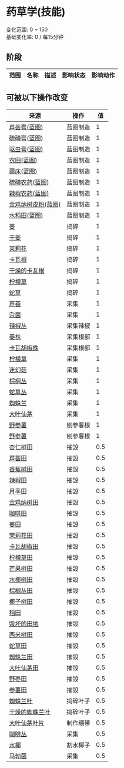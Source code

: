 # 药草学(技能)  
变化范围: 0 ~ 150  
基础变化率: 0 / 每15分钟  
## 阶段  
范围  |  名称  |  描述  |  影响状态  |  影响动作  
----  |  ----  |  ----  |  ----  |  ----  
## 可被以下操作改变  
来源  |  操作  |  值  
----  |  ----  |  ----  
[芦荟膏(蓝图)](Bp_AloeGel.md)  |  蓝图制造  |  1  
[硫磺膏(蓝图)](Bp_BrimstoneGel.md)  |  蓝图制造  |  1  
[驱虫膏(蓝图)](Bp_BugRepellent.md)  |  蓝图制造  |  1  
[农田(蓝图)](Bp_CropPlot.md)  |  蓝图制造  |  1  
[菌床(蓝图)](Bp_MushroomBed.md)  |  蓝图制造  |  1  
[硫磺农药(蓝图)](Bp_PesticideBrimstone.md)  |  蓝图制造  |  1  
[辣椒农药(蓝图)](Bp_PesticideChilli.md)  |  蓝图制造  |  1  
[金鸡纳树皮粉(蓝图)](Bp_Quinine.md)  |  蓝图制造  |  1  
[水稻田(蓝图)](Bp_RicePaddy.md)  |  蓝图制造  |  1  
[姜](Ginger.md)  |  捣碎  |  1  
[干姜](GingerDried.md)  |  捣碎  |  1  
[茉莉花](JasmineFlowers.md)  |  捣碎  |  1  
[卡瓦根](KavaRoot.md)  |  捣碎  |  1  
[干燥的卡瓦根](KavaRootDried.md)  |  捣碎  |  1  
[柠檬草](LemongrassStalks.md)  |  捣碎  |  1  
[蛇草](SnakeGrass.md)  |  捣碎  |  1  
[芦荟](AloeVera.md)  |  采集  |  1  
[杂菌](AssortedMushroomsPlant.md)  |  采集  |  1  
[辣椒丛](ChiliPlant.md)  |  采集辣椒  |  1  
[姜株](GingerPlant.md)  |  采集根部  |  1  
[卡瓦胡椒株](KavaPlant.md)  |  采集根部  |  1  
[柠檬草](Lemongrass.md)  |  采集  |  1  
[迷幻菇](MagicMushroomsPlant.md)  |  采集  |  1  
[棕榈丛](PalmBush.md)  |  采集  |  1  
[蛇草丛](SnakegrassPatch.md)  |  采集  |  1  
[蜘蛛兰](SpiderLily.md)  |  采集  |  1  
[大叶仙茅](WeevilLily.md)  |  采集  |  1  
[野参薯](YamPlant.md)  |  刨参薯根  |  1  
[野参薯](YamPlant.md)  |  刨参薯根  |  1  
[杏仁树田](CropPlotAlmondTree.md)  |  摧毁  |  0.5  
[芦荟田](CropPlotAloeVera.md)  |  摧毁  |  0.5  
[香蕉树田](CropPlotBananaTree.md)  |  摧毁  |  0.5  
[辣椒田](CropPlotChilies.md)  |  摧毁  |  0.5  
[月季田](CropPlotChinaRose.md)  |  摧毁  |  0.5  
[金鸡纳树田](CropPlotCinchonaTree.md)  |  摧毁  |  0.5  
[咖啡田](CropPlotCoffee.md)  |  摧毁  |  0.5  
[姜田](CropPlotGinger.md)  |  摧毁  |  0.5  
[茉莉花田](CropPlotJasmine.md)  |  摧毁  |  0.5  
[卡瓦胡椒田](CropPlotKava.md)  |  摧毁  |  0.5  
[柠檬草田](CropPlotLemonGrass.md)  |  摧毁  |  0.5  
[芒果树田](CropPlotMangoTree.md)  |  摧毁  |  0.5  
[水椰树田](CropPlotNipaPalm.md)  |  摧毁  |  0.5  
[棕榈丛田](CropPlotPalmBush.md)  |  摧毁  |  0.5  
[椰子树田](CropPlotPalmTree.md)  |  摧毁  |  0.5  
[稻田](CropPlotRice.md)  |  摧毁  |  0.5  
[毁坏的田地](CropPlotRuined.md)  |  摧毁  |  0.5  
[西米树田](CropPlotSagoPalm.md)  |  摧毁  |  0.5  
[蛇草田](CropPlotSnakeGrass.md)  |  摧毁  |  0.5  
[蜘蛛兰田](CropPlotSpiderLily.md)  |  摧毁  |  0.5  
[大叶仙茅田](CropPlotWeevilLily.md)  |  摧毁  |  0.5  
[野枣田](CropPlotWildJujube.md)  |  摧毁  |  0.5  
[参薯田](CropPlotYam.md)  |  摧毁  |  0.5  
[蜘蛛兰叶](SpiderLilyLeaves.md)  |  捣碎叶子  |  0.5  
[干燥的蜘蛛兰叶](SpiderLilyLeavesDried.md)  |  捣碎叶子  |  0.5  
[大叶仙茅叶片](WeevilLilyLeaves.md)  |  制作绷带  |  0.5  
[咖啡丛](CoffeePlant.md)  |  采集  |  0.5  
[水椰](NipaPalm.md)  |  割水椰子  |  0.5  
[马勃菌](PuffballsPlant.md)  |  采集  |  0.5  
